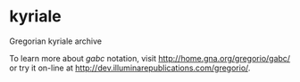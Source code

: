 # kyriale
Gregorian kyriale archive

To learn more about _gabc_ notation, visit http://home.gna.org/gregorio/gabc/
or try it on-line at http://dev.illuminarepublications.com/gregorio/.
